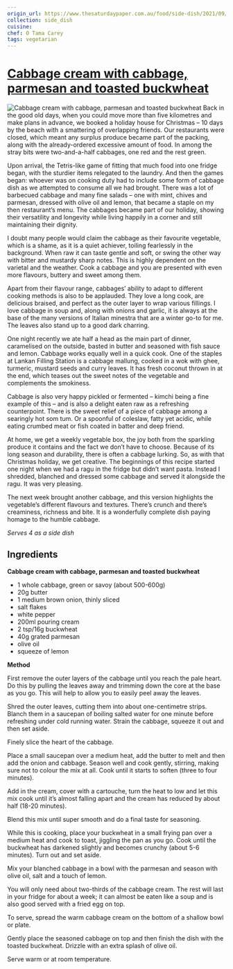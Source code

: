 ```yaml
---
origin_url: https://www.thesaturdaypaper.com.au/food/side-dish/2021/09/30/cabbage-cream-with-cabbage-parmesan-and-toasted-buckwheat/163067760012381
collection: side_dish
cuisine:
chef: O Tama Carey
tags: vegetarian
---
```

# [Cabbage cream with cabbage, parmesan and toasted buckwheat](https://www.thesaturdaypaper.com.au/food/side-dish/2021/09/30/cabbage-cream-with-cabbage-parmesan-and-toasted-buckwheat/163067760012381)

![Cabbage cream with cabbage, parmesan and toasted buckwheat](_attachments/5197ce8bf4fa220df205cfde07bd8560.jpg)
Back in the good old days, when you could move more than five kilometres and make plans in advance, we booked a holiday house for Christmas – 10 days by the beach with a smattering of overlapping friends. Our restaurants were closed, which meant any surplus produce became part of the packing, along with the already-ordered excessive amount of food. In among the stray bits were two-and-a-half cabbages, one red and the rest green.

Upon arrival, the Tetris-like game of fitting that much food into one fridge began, with the sturdier items relegated to the laundry. And then the games began: whoever was on cooking duty had to include some form of cabbage dish as we attempted to consume all we had brought. There was a lot of barbecued cabbage and many fine salads – one with mint, chives and parmesan, dressed with olive oil and lemon, that became a staple on my then restaurant’s menu. The cabbages became part of our holiday, showing their versatility and longevity while living happily in a corner and still maintaining their dignity.

I doubt many people would claim the cabbage as their favourite vegetable, which is a shame, as it is a quiet achiever, toiling fearlessly in the background. When raw it can taste gentle and soft, or swing the other way with bitter and mustardy sharp notes. This is highly dependent on the varietal and the weather. Cook a cabbage and you are presented with even more flavours, buttery and sweet among them.

Apart from their flavour range, cabbages’ ability to adapt to different cooking methods is also to be applauded. They love a long cook, are delicious braised, and perfect as the outer layer to wrap various fillings. I love cabbage in soup and, along with onions and garlic, it is always at the base of the many versions of Italian minestra that are a winter go-to for me. The leaves also stand up to a good dark charring.

One night recently we ate half a head as the main part of dinner, caramelised on the outside, basted in butter and seasoned with fish sauce and lemon. Cabbage works equally well in a quick cook. One of the staples at Lankan Filling Station is a cabbage mallung, cooked in a wok with ghee, turmeric, mustard seeds and curry leaves. It has fresh coconut thrown in at the end, which teases out the sweet notes of the vegetable and complements the smokiness.

Cabbage is also very happy pickled or fermented – kimchi being a fine example of this – and is also a delight eaten raw as a refreshing counterpoint. There is the sweet relief of a piece of cabbage among a searingly hot som tum. Or a spoonful of coleslaw, fatty yet acidic, while eating crumbed meat or fish coated in batter and deep friend.

At home, we get a weekly vegetable box, the joy both from the sparkling produce it contains and the fact we don’t have to choose. Because of its long season and durability, there is often a cabbage lurking. So, as with that Christmas holiday, we get creative. The beginnings of this recipe started one night when we had a ragu in the fridge but didn’t want pasta. Instead I shredded, blanched and dressed some cabbage and served it alongside the ragu. It was very pleasing.

The next week brought another cabbage, and this version highlights the vegetable’s different flavours and textures. There’s crunch and there’s creaminess, richness and bite. It is a wonderfully complete dish paying homage to the humble cabbage.

_Serves 4 as a side dish_

## Ingredients

**Cabbage cream with cabbage, parmesan and toasted buckwheat**

-   1 whole cabbage, green or savoy (about 500-600g)
-   20g butter
-   1 medium brown onion, thinly sliced
-   salt flakes
-   white pepper
-   200ml pouring cream
-   2 tsp/16g buckwheat
-   40g grated parmesan
-   olive oil
-   squeeze of lemon

**Method**

First remove the outer layers of the cabbage until you reach the pale heart. Do this by pulling the leaves away and trimming down the core at the base as you go. This will help to allow you to easily peel away the leaves.

Shred the outer leaves, cutting them into about one-centimetre strips. Blanch them in a saucepan of boiling salted water for one minute before refreshing under cold running water. Strain the cabbage, squeeze it out and then set aside.

Finely slice the heart of the cabbage.

Place a small saucepan over a medium heat, add the butter to melt and then add the onion and cabbage. Season well and cook gently, stirring, making sure not to colour the mix at all. Cook until it starts to soften (three to four minutes).

Add in the cream, cover with a cartouche, turn the heat to low and let this mix cook until it’s almost falling apart and the cream has reduced by about half (18-20 minutes).

Blend this mix until super smooth and do a final taste for seasoning.

While this is cooking, place your buckwheat in a small frying pan over a medium heat and cook to toast, jiggling the pan as you go. Cook until the buckwheat has darkened slightly and becomes crunchy (about 5-6 minutes). Turn out and set aside.

Mix your blanched cabbage in a bowl with the parmesan and season with olive oil, salt and a touch of lemon.

You will only need about two-thirds of the cabbage cream. The rest will last in your fridge for about a week; it can almost be eaten like a soup and is also good served with a fried egg on top.

To serve, spread the warm cabbage cream on the bottom of a shallow bowl or plate.

Gently place the seasoned cabbage on top and then finish the dish with the toasted buckwheat. Drizzle with an extra splash of olive oil.

Serve warm or at room temperature.